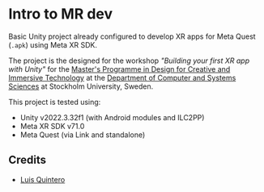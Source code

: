 # Intro to MR dev
 
Basic Unity project already configured to develop XR apps for Meta Quest (`.apk`) using Meta XR SDK.

The project is the designed for the workshop *"Building your first XR app with Unity"* for the [Master's Programme in Design for Creative and Immersive Technology][SDKIO] at the [Department of Computer and Systems Sciences][DSV] at Stockholm University, Sweden.

This project is tested using:
- Unity v2022.3.32f1 (with Android modules and ILC2PP)
- Meta XR SDK v71.0
- Meta Quest (via Link and standalone)

## Credits

- [Luis Quintero][luisqtr]

<!-- References -->
[DSV]: https://dsv.su.se/
[SDKIO]: https://www.su.se/english/search-courses-and-programmes/sdkio-1.413330
[desktop-app]: https://learn.unity.com/project/catapult-physics-forces-and-energy
[luisqtr]: https://luisqtr.com/